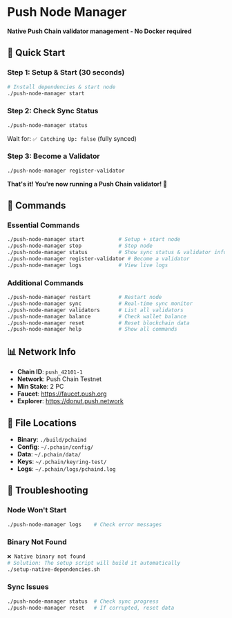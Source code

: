 # Push Node Manager

**Native Push Chain validator management - No Docker required**

## 🚀 Quick Start

### Step 1: Setup & Start (30 seconds)
```bash
# Install dependencies & start node
./push-node-manager start
```

### Step 2: Check Sync Status
```bash
./push-node-manager status
```
Wait for: `✅ Catching Up: false` (fully synced)

### Step 3: Become a Validator
```bash
./push-node-manager register-validator
```

**That's it! You're now running a Push Chain validator! 🎉**

## 📖 Commands

### Essential Commands
```bash
./push-node-manager start           # Setup + start node  
./push-node-manager stop            # Stop node
./push-node-manager status          # Show sync status & validator info
./push-node-manager register-validator # Become a validator
./push-node-manager logs            # View live logs
```

### Additional Commands
```bash
./push-node-manager restart         # Restart node
./push-node-manager sync            # Real-time sync monitor
./push-node-manager validators      # List all validators
./push-node-manager balance         # Check wallet balance
./push-node-manager reset           # Reset blockchain data
./push-node-manager help            # Show all commands
```

## 📊 Network Info

- **Chain ID**: `push_42101-1`
- **Network**: Push Chain Testnet
- **Min Stake**: 2 PC
- **Faucet**: https://faucet.push.org
- **Explorer**: https://donut.push.network

## 🔧 File Locations

- **Binary**: `./build/pchaind`
- **Config**: `~/.pchain/config/`
- **Data**: `~/.pchain/data/`
- **Keys**: `~/.pchain/keyring-test/`
- **Logs**: `~/.pchain/logs/pchaind.log`

## 🚨 Troubleshooting

### Node Won't Start
```bash
./push-node-manager logs    # Check error messages
```

### Binary Not Found
```bash
❌ Native binary not found
# Solution: The setup script will build it automatically
./setup-native-dependencies.sh
```

### Sync Issues
```bash
./push-node-manager status  # Check sync progress
./push-node-manager reset   # If corrupted, reset data
```
